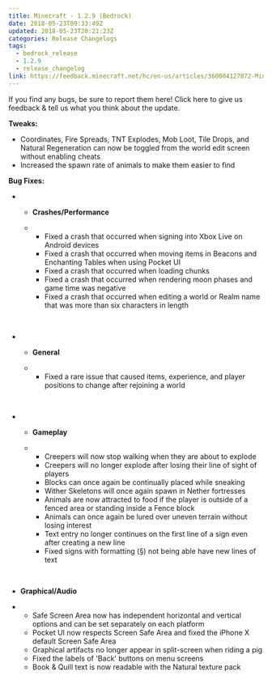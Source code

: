 ```yaml
---
title: Minecraft - 1.2.9 (Bedrock)
date: 2018-05-23T09:33:49Z
updated: 2018-05-23T20:21:23Z
categories: Release Changelogs
tags:
  - bedrock_release
  - 1.2.9
  - release_changelog
link: https://feedback.minecraft.net/hc/en-us/articles/360004127072-Minecraft-1-2-9-Bedrock-
---
```


If you find any bugs, be sure to report them here! Click here to give us feedback & tell us what you think about the update.

  
**Tweaks:**

- Coordinates, Fire Spreads, TNT Explodes, Mob Loot, Tile Drops, and Natural Regeneration can now be toggled from the world edit screen without enabling cheats
- Increased the spawn rate of animals to make them easier to find

  
**Bug Fixes:**

- - **Crashes/Performance**

  - - Fixed a crash that occurred when signing into Xbox Live on Android devices
    - Fixed a crash that occurred when moving items in Beacons and Enchanting Tables when using Pocket UI
    - Fixed a crash that occurred when loading chunks
    - Fixed a crash that occurred when rendering moon phases and game time was negative
    - Fixed a crash that occurred when editing a world or Realm name that was more than six characters in length

 

- - **General**

  - - Fixed a rare issue that caused items, experience, and player positions to change after rejoining a world

 

- - **Gameplay**

  - - Creepers will now stop walking when they are about to explode
    - Creepers will no longer explode after losing their line of sight of players
    - Blocks can once again be continually placed while sneaking
    - Wither Skeletons will once again spawn in Nether fortresses
    - Animals are now attracted to food if the player is outside of a fenced area or standing inside a Fence block
    - Animals can once again be lured over uneven terrain without losing interest
    - Text entry no longer continues on the first line of a sign even after creating a new line
    - Fixed signs with formatting (§) not being able have new lines of text

 

- **Graphical/Audio**

- - Safe Screen Area now has independent horizontal and vertical options and can be set separately on each platform
  - Pocket UI now respects Screen Safe Area and fixed the iPhone X default Screen Safe Area
  - Graphical artifacts no longer appear in split-screen when riding a pig
  - Fixed the labels of 'Back' buttons on menu screens
  - Book & Quill text is now readable with the Natural texture pack

<div>

 

</div>

